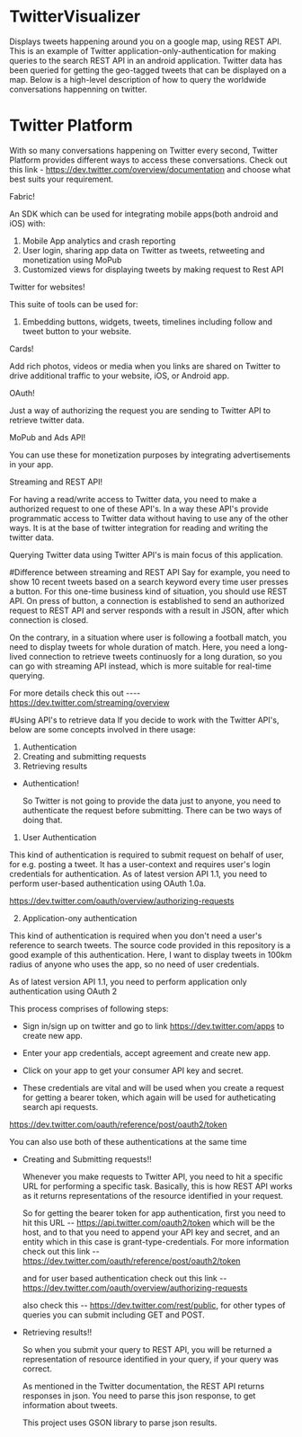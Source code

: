# TwitterVisualizer
Displays tweets happening around you on a google map, using REST API. This is an example of Twitter application-only-authentication for making queries to the search REST API in an android application. Twitter data has been queried for 
getting the geo-tagged tweets that can be displayed on a map. Below is a high-level description of how to query the worldwide
conversations happenning on twitter.

# Twitter Platform
With so many conversations happening on Twitter every second, Twitter Platform provides different ways to access these 
conversations. Check out this link - https://dev.twitter.com/overview/documentation and choose what best suits your requirement.

Fabric!

An SDK which can be used for integrating mobile apps(both android and iOS) with:

1. Mobile App analytics and crash reporting
2. User login, sharing app data on Twitter as tweets, retweeting and monetization using MoPub
3. Customized views for displaying tweets by making request to Rest API 

Twitter for websites!

This suite of tools can be used for:

1. Embedding buttons, widgets, tweets, timelines including follow and tweet button to your website.

Cards!

Add rich photos, videos or media when you links are shared on Twitter to drive additional traffic to your website, iOS, 
or Android app.

OAuth!

Just a way of authorizing the request you are sending to Twitter API to retrieve twitter data.

MoPub and Ads API!

You can use these for monetization purposes by integrating advertisements in your app.

Streaming and REST API!

For having a read/write access to Twitter data, you need to make a authorized request to one of these API's. 
In a way these API's provide programmatic access to Twitter data without having to use any of the other ways. 
It is at the base of twitter integration for reading and writing the twitter data.

Querying Twitter data using Twitter API's is main focus of this application.

#Difference between streaming and REST API
Say for example, you need to show 10 recent tweets based on a search keyword every time user presses a button.
For this one-time business kind of situation, you should use REST API. On press of button, a connection is established
to send an authorized request to REST API and server responds with a result in JSON, after which connection is closed. 

On the contrary, in a situation where user is following a football match, you need to display tweets for whole duration
of match. Here, you need a long-lived connection to retrieve tweets continuosly for a long duration, so you can go with
streaming API instead, which is more suitable for real-time querying.

For more details check this out ----https://dev.twitter.com/streaming/overview

#Using API's to retrieve data
If you decide to work with the Twitter API's, below are some concepts involved in there usage:

1. Authentication
2. Creating and submitting requests
3. Retrieving results

- Authentication!

  So Twitter is not going to provide the data just to anyone, you need to authenticate the request before submitting. There 
  can be two ways of doing that.

1. User Authentication

  This kind of authentication is required to submit request on behalf of user, for e.g. posting a tweet. It has a user-context 
  and requires user's login credentials for authentication. As of latest version API 1.1, you need to perform user-based 
  authentication using OAuth 1.0a.
  
  https://dev.twitter.com/oauth/overview/authorizing-requests

2. Application-ony authentication

  This kind of authentication is required when you don't need a user's reference to search tweets. The source code provided 
  in this repository is a good example of this authentication. Here, I want to display tweets in 100km radius of anyone who 
  uses the app, so no need of user credentials.

  As of latest version API 1.1, you need to perform application only authentication using OAuth 2
  
  This process comprises of following steps:
  
  - Sign in/sign up on twitter and go to link https://dev.twitter.com/apps to create new app.
  
  - Enter your app credentials, accept agreement and create new app.
  
  - Click on your app to get your consumer API key and secret.
  
  - These credentials are vital and will be used when you create a request for getting a bearer token, which again will be used for autheticating search api
  requests.
  
  https://dev.twitter.com/oauth/reference/post/oauth2/token
  
  You can also use both of these authentications at the same time

- Creating and Submitting requests!!

  Whenever you make requests to Twitter API, you need to hit a specific URL for performing a specific task. Basically, this 
  is how REST API works as it returns representations of the resource identified in your request. 
  
  So for getting the bearer token for app authentication, first you need to hit this URL -- https://api.twitter.com/oauth2/token 
  which will be the host, and to that you need to append your API key and secret, and an entity which in this case is 
  grant-type-credentials. For more information check out this link -- https://dev.twitter.com/oauth/reference/post/oauth2/token
  
  and for user based authentication check out this link --  https://dev.twitter.com/oauth/overview/authorizing-requests
  
  also check this -- https://dev.twitter.com/rest/public, for other types of queries you can submit including GET and POST.


- Retrieving results!!

  So when you submit your query to REST API, you will be returned a representation of resource identified in your query, if 
  your query was correct.
  
  As mentioned in the Twitter documentation, the REST API returns responses in json. You need to parse this json response, to 
  get information about tweets.
  
  This project uses GSON library to parse json results.


